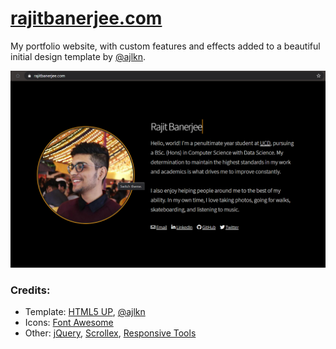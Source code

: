 # [rajitbanerjee.com](https://rajitbanerjee.com)

My portfolio website, with custom features and effects added to a beautiful initial design template by [@ajlkn](https://github.com/ajlkn).

<img src="screenshot.png">

### Credits:

- Template: [HTML5 UP](https://html5up.net), [@ajlkn](https://github.com/ajlkn)
- Icons: [Font Awesome](https://fontawesome.io)
- Other: [jQuery](https://jquery.com), [Scrollex](https://github.com/ajlkn/jquery.scrollex), [Responsive Tools](https://github.com/ajlkn/responsive-tools)
